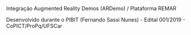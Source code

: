 Integração Augmented Reality Demos (ARDemo) / Plataforma REMAR

Desenvolvido durante o PIBIT (Fernando Sassi Nunes) - Edital 001/2019 - CoPICT/ProPq/UFSCar 
